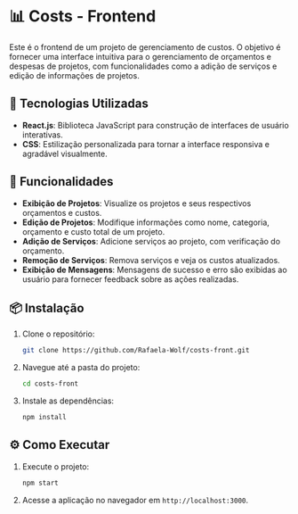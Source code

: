 # 📊 Costs - Frontend

Este é o frontend de um projeto de gerenciamento de custos. O objetivo é fornecer uma interface intuitiva para o gerenciamento de orçamentos e despesas de projetos, com funcionalidades como a adição de serviços e edição de informações de projetos.

## 🚀 Tecnologias Utilizadas

- **React.js**: Biblioteca JavaScript para construção de interfaces de usuário interativas.
- **CSS**: Estilização personalizada para tornar a interface responsiva e agradável visualmente.

## 🎯 Funcionalidades

- **Exibição de Projetos**: Visualize os projetos e seus respectivos orçamentos e custos.
- **Edição de Projetos**: Modifique informações como nome, categoria, orçamento e custo total de um projeto.
- **Adição de Serviços**: Adicione serviços ao projeto, com verificação do orçamento.
- **Remoção de Serviços**: Remova serviços e veja os custos atualizados.
- **Exibição de Mensagens**: Mensagens de sucesso e erro são exibidas ao usuário para fornecer feedback sobre as ações realizadas.

## 📦 Instalação

1. Clone o repositório:

    ```bash
    git clone https://github.com/Rafaela-Wolf/costs-front.git
    ```

2. Navegue até a pasta do projeto:

    ```bash
    cd costs-front
    ```

3. Instale as dependências:

    ```bash
    npm install
    ```

## ⚙️ Como Executar

1. Execute o projeto:

    ```bash
    npm start
    ```

2. Acesse a aplicação no navegador em `http://localhost:3000`.